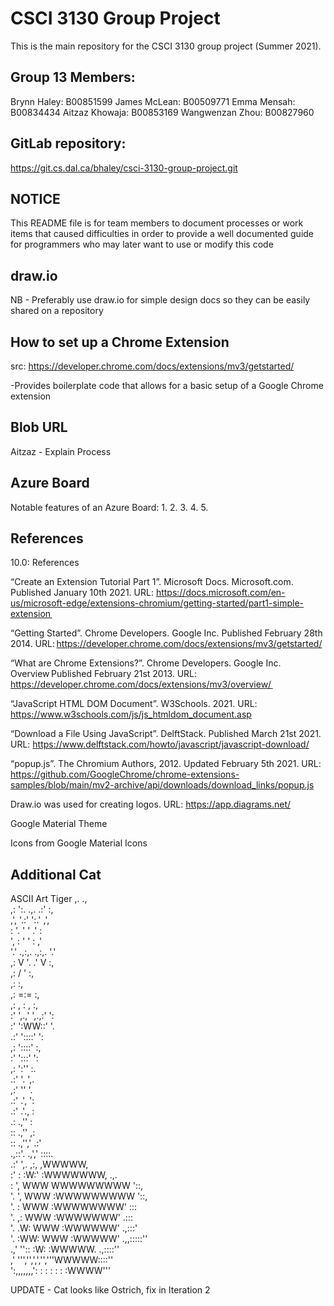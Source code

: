 # CSCI 3130 Group Project

This is the main repository for the CSCI 3130 group project (Summer 2021).

## Group 13 Members: ##
Brynn Haley: B00851599 
James McLean: B00509771 
Emma Mensah: B00834434 
Aitzaz Khowaja: B00853169 
Wangwenzan Zhou: B00827960 

## GitLab repository: ## 
https://git.cs.dal.ca/bhaley/csci-3130-group-project.git 

## NOTICE ##

This README file is for team members to document processes or work items
that caused difficulties in order to provide a well documented guide for
programmers who may later want to use or modify this code

## draw.io ##
NB - Preferably use draw.io for simple design docs so they can be easily shared
    on a repository

## How to set up a Chrome Extension ##
src: https://developer.chrome.com/docs/extensions/mv3/getstarted/

-Provides boilerplate code that allows for a basic setup of a Google Chrome
extension

## Blob URL ##

Aitzaz - Explain Process

## Azure Board ##
Notable features of an Azure Board:
1.
2.
3.
4.
5.


## References ##
10.0: References  

“Create an Extension Tutorial Part 1”. Microsoft Docs. Microsoft.com. Published January 10th 2021. URL: https://docs.microsoft.com/en-us/microsoft-edge/extensions-chromium/getting-started/part1-simple-extension  

“Getting Started”. Chrome Developers. Google Inc. Published February 28th 2014. URL: https://developer.chrome.com/docs/extensions/mv3/getstarted/

“What are Chrome Extensions?”. Chrome Developers. Google Inc. Overview Published February 21st 2013. URL: 
https://developer.chrome.com/docs/extensions/mv3/overview/  

“JavaScript HTML DOM Document”. W3Schools. 2021. URL: https://www.w3schools.com/js/js_htmldom_document.asp 

“Download a File Using JavaScript”. DelftStack. Published March 21st 2021. URL: https://www.delftstack.com/howto/javascript/javascript-download/ 

“popup.js”. The Chromium Authors, 2012. Updated February 5th 2021. URL: https://github.com/GoogleChrome/chrome-extensions-samples/blob/main/mv2-archive/api/downloads/download_links/popup.js 

Draw.io was used for creating logos. URL: https://app.diagrams.net/ 

Google Material Theme  

Icons from Google Material Icons  

 
 
 ## Additional Cat ##
 
 
ASCII Art Tiger
          ,.                 .,<br />
         ,: ':.    .,.    .:' :,<br />
         ,',   '.:'   ':.'   ,',<br />
         : '.  '         '  .' :<br />
         ', : '           ' : ,'<br />
         '.' .,:,.   .,:,. '.'<br />
          ,:    V '. .' V    :,<br />
         ,:        / '        :,<br />
         ,:                   :,<br />
          ,:       =:=       :,<br />
           ,: ,     :     , :,<br />
            :' ',.,' ',.,:' ':<br />
           :'                   ':WW::'   '.<br />
          .:'                 '::::'   ':<br />
          ,:                    '::::'    :,<br />
          :'                     ':::'    ':<br />
         ,:                        ':''     :.<br />
        .:'                          '.     ',.<br />
       ,:'                             ''     '.<br />
       .:'                       .',    ':<br />
      .:'                            .'.,     :<br />
      .:                .,''     :<br />
      ::                .,''    ,:<br />
      ::              .,'','   .:'<br />
    .,::'.           .,','     ::::.<br />
  .:'     ',.       ,:,       ,WWWWW,<br />
  :'        :       :W:'     :WWWWWWW,          .,.<br />
  :         ',      WWW      WWWWWWWWW          '::,<br />
  '.         ',     WWW     :WWWWWWWWW            '::,<br />
   '.         :     WWW     :WWWWWWWW'             :::<br />
    '.       ,:     WWW     :WWWWWWW'             .:::<br />
     '.     .W:     WWW     :WWWWWW'           .,:::'<br />
      '.   :WW:     WWW     :WWWWW'      .,,:::::''<br />
     .,'   ''::     :W:     :WWWWW.  .,::::''<br />
  ,'        ''','',',','','''WWWWW::::''<br />
   ':,,,,,,,':  :  : : :  :  :WWWW'''<br />
   
   UPDATE - Cat looks like Ostrich, fix in Iteration 2